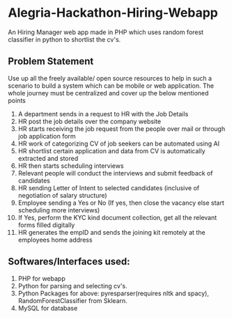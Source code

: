 # Alegria-Hackathon-Hiring-Webapp
An Hiring Manager web app made in PHP which uses random forest classifier in python to shortlist the cv's.

## Problem Statement
Use up all the freely available/ open source resources to help in such a scenario to build a
system which can be mobile or web application.
The whole journey must be centralized and cover up the below mentioned points
1. A department sends in a request to HR with the Job Details
2. HR post the job details over the company website
3. HR starts receiving the job request from the people over mail or through job application form
4. HR work of categorizing CV of job seekers can be automated using AI
5. HR shortlist certain application and data from CV is automatically extracted and stored
6. HR then starts scheduling interviews
7. Relevant people will conduct the interviews and submit feedback of candidates
8. HR sending Letter of Intent to selected candidates (inclusive of negotiation of salary
structure)
9. Employee sending a Yes or No (If yes, then close the vacancy else start scheduling more
interviews)
10. If Yes, perform the KYC kind document collection, get all the relevant forms filled digitally
11. HR generates the empID and sends the joining kit remotely at the employees home address

## Softwares/Interfaces used:
1. PHP for webapp
2. Python for parsing and selecting cv's.
3. Python Packages for above: pyresparser(requires nltk and spacy), RandomForestClassifier from Sklearn. 
4. MySQL for database
